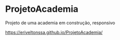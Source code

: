 # ProjetoAcademia
Projeto de uma academia em construção, responsivo

https://eriveltonssa.github.io/ProjetoAcademia/
